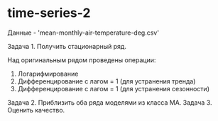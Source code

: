# time-series-2
Данные - 'mean-monthly-air-temperature-deg.csv'

Задача 1. Получить стационарный ряд.

Над оригинальным рядом проведены операции:
1. Логарифмирование
2. Дифференцирование с лагом = 1 (для устранения тренда)
3. Дифференцирование с лагом = 1 (для устранения сезонности)

Задача 2. Приблизить оба ряда моделями из класса MA.
Задача 3. Оценить качество.
